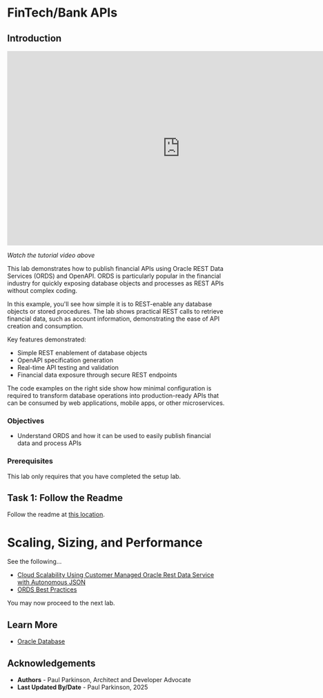 # FinTech/Bank APIs

## Introduction

<iframe width="800" height="450" src="https://www.youtube.com/embed/qHVYXagpAC0?start=327" title="YouTube video player" frameborder="0" allow="accelerometer; autoplay; clipboard-write; encrypted-media; gyroscope; picture-in-picture; web-share" allowfullscreen></iframe>

*Watch the tutorial video above*

This lab demonstrates how to publish financial APIs using Oracle REST Data Services (ORDS) and OpenAPI. ORDS is particularly popular in the financial industry for quickly exposing database objects and processes as REST APIs without complex coding.

In this example, you'll see how simple it is to REST-enable any database objects or stored procedures. The lab shows practical REST calls to retrieve financial data, such as account information, demonstrating the ease of API creation and consumption.

Key features demonstrated:
- Simple REST enablement of database objects
- OpenAPI specification generation
- Real-time API testing and validation
- Financial data exposure through secure REST endpoints

The code examples on the right side show how minimal configuration is required to transform database operations into production-ready APIs that can be consumed by web applications, mobile apps, or other microservices.

### Objectives

-  Understand ORDS and how it can be used to easily publish financial data and process APIs

### Prerequisites

This lab only requires that you have completed the setup lab.

## Task 1: Follow the Readme

Follow the readme at [this location](https://github.com/paulparkinson/oracle-ai-for-sustainable-dev/tree/main/financial/graph-circular-payments).


# Scaling, Sizing, and Performance

See the following...
* [Cloud Scalability Using Customer Managed Oracle Rest Data Service with Autonomous JSON](https://medium.com/oracledevs/cloud-scalability-using-customer-managed-oracle-rest-data-service-with-autonomous-json-275fa06e8d22)
* [ORDS Best Practices](https://www.oracle.com/database/technologies/appdev/rest/best-practices/)


You may now proceed to the next lab.

## Learn More

* [Oracle Database](https://bit.ly/mswsdatabase)

## Acknowledgements
* **Authors** - Paul Parkinson, Architect and Developer Advocate
* **Last Updated By/Date** - Paul Parkinson, 2025
